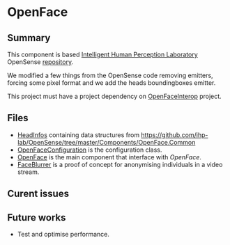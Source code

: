 ﻿# OpenFace

## Summary
This component is based [Intelligent Human Perception Laboratory](https://www.ihp-lab.org/) OpenSense [repository](https://github.com/ihp-lab/OpenSense/tree/master/Components/OpenFace.Windows).

We modified a few things from the OpenSense code removing emitters, forcing some pixel format and we add the heads boundingboxes emitter.

This project must have a project dependency on [OpenFaceInterop](../../Interop/OpenFaceInterop) project.

## Files
* [HeadInfos](src/HeadInfos.cs) containing data structures from https://github.com/ihp-lab/OpenSense/tree/master/Components/OpenFace.Common
* [OpenFaceConfiguration](src/OpenFaceConfiguration.cs) is the configuration class.
* [OpenFace](src/OpenFace.cs) is the main component that interface with *OpenFace*.
* [FaceBlurrer](src/FaceBlurrer.cs) is a proof of concept for anonymising individuals in a video stream.

## Curent issues

## Future works
* Test and optimise performance.
